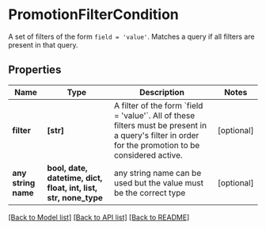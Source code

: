 # PromotionFilterCondition

A set of filters of the form `field = 'value'`. Matches a query if all filters are present in that query.

## Properties
Name | Type | Description | Notes
------------ | ------------- | ------------- | -------------
**filter** | **[str]** | A filter of the form &#x60;field &#x3D; &#39;value&#39;&#x60;. All of these filters must be present in a query&#39;s filter in order for the promotion to be considered active. | [optional] 
**any string name** | **bool, date, datetime, dict, float, int, list, str, none_type** | any string name can be used but the value must be the correct type | [optional]

[[Back to Model list]](../README.md#documentation-for-models) [[Back to API list]](../README.md#documentation-for-api-endpoints) [[Back to README]](../README.md)


